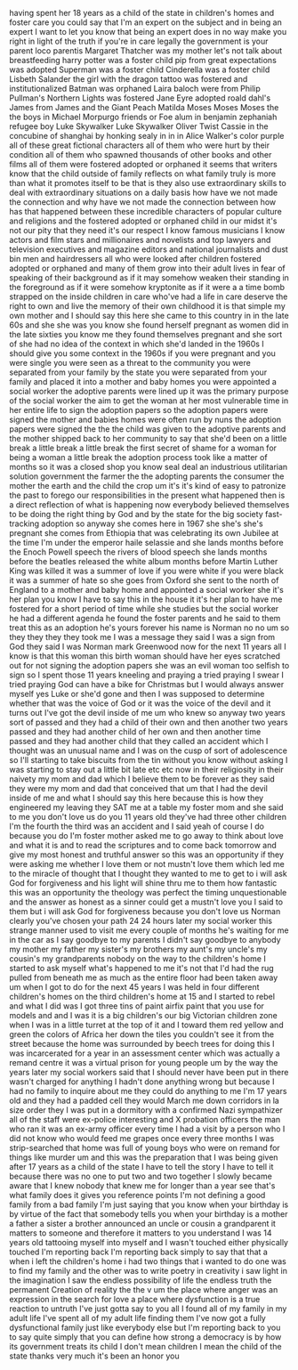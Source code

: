 
having spent her 18 years as a child of
the state in children&#39;s homes and foster
care you could say that I&#39;m an expert on
the subject and in being an expert I
want to let you know that being an
expert does in no way make you right in
light of the truth if you&#39;re in care
legally the government is your parent
loco parentis Margaret Thatcher was my
mother let&#39;s not talk about
breastfeeding harry potter was a foster
child pip from great expectations was
adopted Superman was a foster child
Cinderella was a foster child Lisbeth
Salander the girl with the dragon tattoo
was fostered and institutionalized
Batman was orphaned Laira baloch were
from Philip Pullman&#39;s Northern Lights
was fostered Jane Eyre adopted roald
dahl&#39;s James from James and the Giant
Peach Matilda Moses Moses Moses the the
boys in Michael Morpurgo friends or Foe
alum in benjamin zephaniah refugee boy
Luke Skywalker Luke Skywalker Oliver
Twist Cassie in the concubine of
shanghai by honking sealy in in in Alice
Walker&#39;s color purple all of these great
fictional characters all of them who
were hurt by their condition all of them
who spawned thousands of other books and
other films all of them
were fostered adopted or orphaned it
seems that writers know that the child
outside of family reflects on what
family truly is more than what it
promotes itself to be that is they also
use extraordinary skills to deal with
extraordinary situations on a daily
basis how have we not made the
connection and why have we not made the
connection between how has that happened
between these incredible characters of
popular culture and religions and the
fostered adopted or orphaned child in
our midst it&#39;s not our pity that they
need it&#39;s our respect I know famous
musicians I know actors and film stars
and millionaires and novelists and top
lawyers and television executives and
magazine editors and national
journalists and dust bin men and
hairdressers all who were looked after
children fostered adopted or orphaned
and many of them grow into their adult
lives in fear of speaking of their
background as if it may somehow weaken
their standing in the foreground as if
it were somehow kryptonite as if it were
a a time bomb strapped on the inside
children in care who&#39;ve had a life in
care deserve the right to own and live
the memory of their own childhood it is
that simple my own mother and I should
say this here she came to this country
in in the late 60s and she she was you
know she found herself pregnant as women
did in the late sixties you know me they
found themselves pregnant and she sort
of she had no idea of the context in
which she&#39;d landed
in the 1960s I should give you some
context in the 1960s if you were
pregnant and you were single you were
seen as a threat to the community you
were separated from your family by the
state you were separated from your
family and placed it into a mother and
baby homes you were appointed a social
worker the adoptive parents were lined
up it was the primary purpose of the
social worker the aim to get the woman
at her most vulnerable time in her
entire life to sign the adoption papers
so the adoption papers were signed the
mother and babies homes were often run
by nuns the adoption papers were signed
the the the child was given to the
adoptive parents and the mother shipped
back to her community to say that she&#39;d
been on a little break a little break a
little break the first secret of shame
for a woman for being a woman a little
break the adoption process took like a
matter of months so it was a closed shop
you know seal deal an industrious
utilitarian solution government the
farmer the the adopting parents the
consumer the mother the earth and the
child the crop um it&#39;s it&#39;s kind of easy
to patronize the past to forego our
responsibilities in the present what
happened then is a direct reflection of
what is happening now everybody believed
themselves to be doing the right thing
by God and by the state for the big
society fast-tracking adoption so anyway
she comes here in 1967 she she&#39;s she&#39;s
pregnant
she comes from Ethiopia that was
celebrating its own Jubilee at the time
I&#39;m under the emperor haile selassie and
she lands months before the Enoch Powell
speech the rivers of blood speech she
lands months before the beatles released
the white album months before Martin
Luther King was killed it was a summer
of love if you were white if you were
black it was a summer of hate so she
goes from Oxford she sent to the north
of England to a mother and baby home and
appointed a social worker she it&#39;s her
plan you know I have to say this in the
house it it&#39;s her plan to have me
fostered for a short period of time
while she studies but the social worker
he had a different agenda he found the
foster parents and he said to them treat
this as an adoption he&#39;s yours forever
his name is Norman no
no um so they they they they took me I
was a message they said I was a sign
from God they said I was Norman mark
Greenwood now for the next 11 years all
I know is that this woman this birth
woman should have her eyes scratched out
for not signing the adoption papers she
was an evil woman too selfish to sign so
I spent those 11 years kneeling and
praying a tried praying I swear I tried
praying God can have a bike for
Christmas but I would always answer
myself yes Luke or she&#39;d gone and then I
was supposed to determine whether that
was the voice of God or it was the voice
of the devil and it turns out I&#39;ve got
the devil inside of me um who knew so
anyway two years sort of passed and they
had a child of their own and then
another two years passed and they had
another child of her own and then
another time passed and they had another
child that they called an accident which
I thought was an unusual name and I was
on the cusp of sort of adolescence so
I&#39;ll starting to take biscuits from the
tin without you know without asking I
was starting to stay out a little bit
late etc etc now in their religiosity in
their naivety my mom and dad which I
believe them to be forever as they said
they were my mom and dad that conceived
that um that I had the devil inside of
me and what I should say this here
because this is how they engineered my
leaving they SAT me at a table my foster
mom and she said to me you don&#39;t love us
do you 11 years old they&#39;ve had three
other children I&#39;m the fourth the third
was an accident and I said yeah of
course I do because you do I&#39;m foster
mother asked me to go away to think
about love and what it is and to read
the scriptures and to come back tomorrow
and give my most honest and truthful
answer so this was an opportunity if
they were asking me whether I love them
or not
mustn&#39;t love them which led me to the
miracle of thought that I thought they
wanted to me to get to i will ask God
for forgiveness and his light will shine
thru me to them how fantastic this was
an opportunity the theology was perfect
the timing unquestionable and the answer
as honest as a sinner could get a
mustn&#39;t love you I said to them but i
will ask God for forgiveness because you
don&#39;t love us Norman clearly you&#39;ve
chosen your path 24 24 hours later my
social worker this strange manner used
to visit me every couple of months he&#39;s
waiting for me in the car as I say
goodbye to my parents I didn&#39;t say
goodbye to anybody my mother my father
my sister&#39;s my brothers my aunt&#39;s my
uncle&#39;s my cousin&#39;s my grandparents
nobody on the way to the children&#39;s home
I started to ask myself what&#39;s happened
to me it&#39;s not that I&#39;d had the rug
pulled from beneath me as much as the
entire floor had been taken away um when
I got to do for the next 45 years I was
held in four different children&#39;s homes
on the third children&#39;s home at 15 and I
started to rebel and what I did was I
got three tins of paint airfix paint
that you use for models and and I was it
is a big children&#39;s our big Victorian
children zone when I was in a little
turret at the top of it and I toward
them red yellow and green the colors of
Africa her down the tiles you couldn&#39;t
see it from the street because the home
was surrounded by beech trees for doing
this I was incarcerated for a year in an
assessment center which was actually a
remand centre it was a virtual prison
for young people um by the way the years
later my social workers said that I
should never have been put in there
wasn&#39;t charged for anything I hadn&#39;t
done anything wrong but because I had no
family to inquire about me they could do
anything to me I&#39;m 17 years old
and they had a padded cell they would
March me down corridors in la size order
they I was put in a dormitory with a
confirmed Nazi sympathizer all of the
staff were ex-police interesting and X
probation officers the man who ran it
was an ex-army officer every time I had
a visit by a person who I did not know
who would feed me grapes once every
three months I was strip-searched that
home was full of young boys who were on
remand for things like murder um and
this was the preparation that I was
being given after 17 years as a child of
the state I have to tell the story I
have to tell it because there was no one
to put two and two together I slowly
became aware that I knew nobody that
knew me for longer than a year see
that&#39;s what family does it gives you
reference points I&#39;m not defining a good
family from a bad family I&#39;m just saying
that you know when your birthday is by
virtue of the fact that somebody tells
you when your birthday is a mother a
father a sister a brother announced an
uncle or cousin a grandparent it matters
to someone and therefore it matters to
you understand I was 14 years old
tattooing myself into myself and I
wasn&#39;t touched either physically touched
I&#39;m reporting back I&#39;m reporting back
simply to say that that a when i left
the children&#39;s home i had two things
that i wanted to do one was to find my
family and the other was to write poetry
in creativity i saw light in the
imagination I saw the endless
possibility of life the endless truth
the permanent Creation of reality the
the
v um the place where anger was an
expression in the search for love a
place where dysfunction is a true
reaction to untruth I&#39;ve just gotta say
to you all I found all of my family in
my adult life I&#39;ve spent all of my adult
life finding them I&#39;ve now got a fully
dysfunctional family just like everybody
else but I&#39;m reporting back to you to
say quite simply that you can define how
strong a democracy is by how its
government treats its child I don&#39;t mean
children I mean the child of the state
thanks very much it&#39;s been an honor
you
